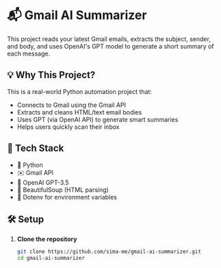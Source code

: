 # 📬 Gmail AI Summarizer

This project reads your latest Gmail emails, extracts the subject, sender, and body, and uses OpenAI's GPT model to generate a short summary of each message.

## 💡 Why This Project?
This is a real-world Python automation project that:
- Connects to Gmail using the Gmail API
- Extracts and cleans HTML/text email bodies
- Uses GPT (via OpenAI API) to generate smart summaries
- Helps users quickly scan their inbox

## 🧰 Tech Stack
- 🐍 Python
- ✉️ Gmail API
- 🧠 OpenAI GPT-3.5
- 🧪 BeautifulSoup (HTML parsing)
- 🔐 Dotenv for environment variables

## 🛠 Setup

1. **Clone the repository**
   ```bash
   git clone https://github.com/sima-me/gmail-ai-summarizer.git
   cd gmail-ai-summarizer
